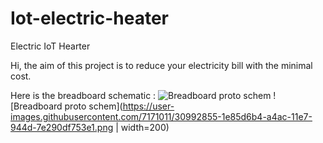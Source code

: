 # Iot-electric-heater
Electric IoT Hearter

Hi, the aim of this project is to reduce your electricity bill with the minimal cost.

Here is the breadboard schematic :
![Breadboard proto schem](https://user-images.githubusercontent.com/7171011/30991022-9b64962e-a4a3-11e7-8490-1a2e9c179853.png)
![Breadboard proto schem](https://user-images.githubusercontent.com/7171011/30992855-1e85d6b4-a4ac-11e7-944d-7e290df753e1.png | width=200)
